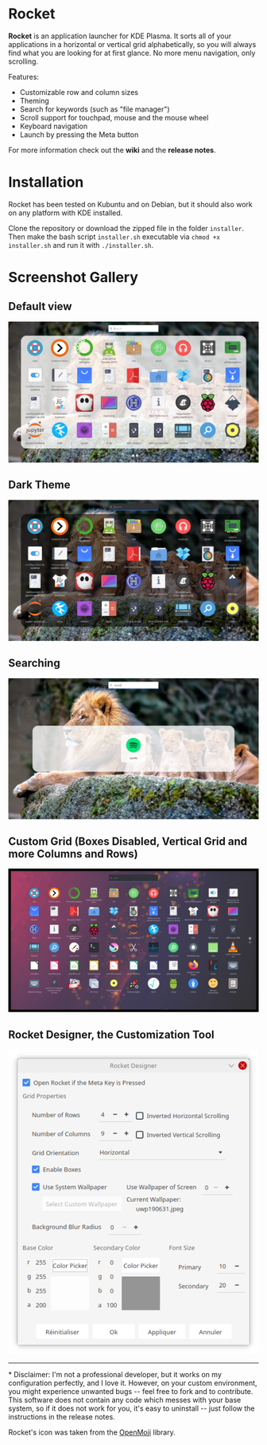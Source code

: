 # Rocket

**Rocket** is an application launcher for KDE Plasma. It sorts all of your applications in a horizontal or vertical grid alphabetically, so you will always find what you are looking for at first glance. No more menu navigation, only scrolling.

Features:
 - Customizable row and column sizes
 - Theming
 - Search for keywords (such as "file manager")
 - Scroll support for touchpad, mouse and the mouse wheel
 - Keyboard navigation
 - Launch by pressing the Meta button

For more information check out the **wiki** and the **release notes**.

# Installation

Rocket has been tested on Kubuntu and on Debian, but it should also work on any platform with KDE installed.

Clone the repository or download the zipped file in the folder ```installer```. Then make the bash script ```installer.sh``` executable via ```chmod +x installer.sh``` and run it with ```./installer.sh```.

# Screenshot Gallery

## Default view
![Alt text](/screenshots/screenshot.jpeg?raw=true "")

## Dark Theme
![Alt text](/screenshots/screenshot_dark.jpeg?raw=true "")

## Searching
![Alt text](/screenshots/screenshot_search.jpeg?raw=true "")

## Custom Grid (Boxes Disabled, Vertical Grid and more Columns and Rows)
![Alt text](/screenshots/screenshot_large_grid_noboxes.jpeg?raw=true "")

## Rocket Designer, the Customization Tool
![Alt text](/screenshots/rocket_designer.png?raw=true "")

-------------------------------------------
\* Disclaimer: I'm not a professional developer, but it works on my configuration perfectly, and I love it. However, on your custom environment, you might experience unwanted bugs -- feel free to fork and to contribute.
This software does not contain any code which messes with your base system, so if it does not work for you, it's easy to uninstall -- just follow the instructions in the release notes.

Rocket's icon was taken from the [OpenMoji](https://openmoji.org/) library.
